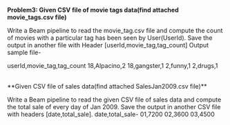 **Problem3: Given CSV file of  movie tags data(find attached movie_tags.csv file)**


Write a Beam pipeline to read the movie_tag.csv file and compute the count of movies with a particular tag has been seen by User(UserId). Save the output in another file with Header [userId,movie_tag,tag_count]
Output sample file-

userId,movie_tag,tag_count
18,Alpacino,2
18,gangster,1
2,funny,1
2,drugs,1


<br>
**Given CSV file of sales data(find attached SalesJan2009.csv file)**


Write a Beam pipeline to read the given CSV file of sales data and compute the total sale of every day of Jan 2009. Save the output in another CSV file with headers [date,total_sale].
date,total_sale-
01,7200
02,3600
03,4500
